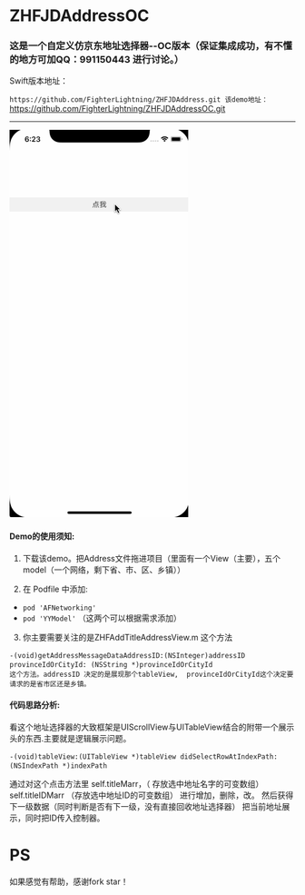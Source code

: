# ZHFJDAddressOC
### 这是一个自定义仿京东地址选择器--OC版本（保证集成成功，有不懂的地方可加QQ：991150443 进行讨论。）
Swift版本地址：

`
https://github.com/FighterLightning/ZHFJDAddress.git
该demo地址：
`
https://github.com/FighterLightning/ZHFJDAddressOC.git

---


 
 ![](./ZHFJDAddressOC/1.gif)



#### Demo的使用须知:
 1. 下载该demo。把Address文件拖进项目（里面有一个View（主要），五个model（一个网络，剩下省、市、区、乡镇））

 2. 在 Podfile 中添加:
 * `pod 'AFNetworking'`
 * `pod 'YYModel'`
 	（这两个可以根据需求添加）
 3. 你主要需要关注的是ZHFAddTitleAddressView.m 这个方法

```
-(void)getAddressMessageDataAddressID:(NSInteger)addressID provinceIdOrCityId: (NSString *)provinceIdOrCityId
这个方法。addressID 决定的是展现那个tableView,  provinceIdOrCityId这个决定要请求的是省市区还是乡镇。
```

#### 代码思路分析:
看这个地址选择器的大致框架是UIScrollView与UITableView结合的附带一个展示头的东西.主要就是逻辑展示问题。
```
-(void)tableView:(UITableView *)tableView didSelectRowAtIndexPath:(NSIndexPath *)indexPath
```
通过对这个点击方法里 self.titleMarr，（ 存放选中地址名字的可变数组）
self.titleIDMarr （存放选中地址ID的可变数组）
进行增加，删除，改。
然后获得下一级数据（同时判断是否有下一级，没有直接回收地址选择器）
把当前地址展示，同时把ID传入控制器。
 
# PS

 如果感觉有帮助，感谢fork star！
 

